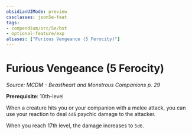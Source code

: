 ```yaml
---
obsidianUIMode: preview
cssclasses: json5e-feat
tags:
- compendium/src/5e/bst
- optional-feature/exp
aliases: ["Furious Vengeance (5 Ferocity)"]
---
```

# Furious Vengeance (5 Ferocity)
*Source: MCDM - Beastheart and Monstrous Companions p. 29*  

**Prerequisite**: 10th-level

When a creature hits you or your companion with a melee attack, you can use your reaction to deal `4d6` psychic damage to the attacker.

When you reach 17th level, the damage increases to `5d6`.